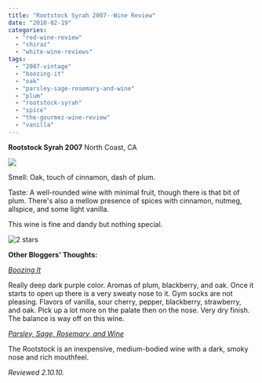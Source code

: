 ```yaml
---
title: "Rootstock Syrah 2007--Wine Review"
date: "2010-02-19"
categories:
  - "red-wine-review"
  - "shiraz"
  - "white-wine-reviews"
tags:
  - "2007-vintage"
  - "boozing-it"
  - "oak"
  - "parsley-sage-rosemary-and-wine"
  - "plum"
  - "rootstock-syrah"
  - "spice"
  - "the-gourmez-wine-review"
  - "vanilla"
---
```


**Rootstock Syrah 2007** North Coast, CA

![](http://www.rebeccagomezfarrell.com/gourmez/photos/rootstocksyrah.JPG)

Smell: Oak, touch of cinnamon, dash of plum.

Taste: A well-rounded wine with minimal fruit, though there is that bit of plum. There's also a mellow presence of spices with cinnamon, nutmeg, allspice, and some light vanilla.

This wine is fine and dandy but nothing special.




<div class="caption">

![2 stars](http://s3.amazonaws.com/thegourmez-wpmedia/2009/02/rating_chicken11.gif "rating_chicken11")</div>


**Other Bloggers' Thoughts:**

[_Boozing It_](http://boozingit.blogspot.com/2009/12/rootstock-north-coast-syrah-2007.html)

Really deep dark purple color. Aromas of plum, blackberry, and oak. Once it starts to open up there is a very sweaty nose to it. Gym socks are not pleasing. Flavors of vanilla, sour cherry, pepper, blackberry, strawberry, and oak. Pick up a lot more on the palate then on the nose. Very dry finish. The balance is way off on this wine.

[_Parsley, Sage, Rosemary, and Wine_](http://sagegardenkitchen.blogspot.com/2010/01/january-farmers-market-risotto-i-love.html)

The Rootstock is an inexpensive, medium-bodied wine with a dark, smoky nose and rich mouthfeel.

_Reviewed 2.10.10._
